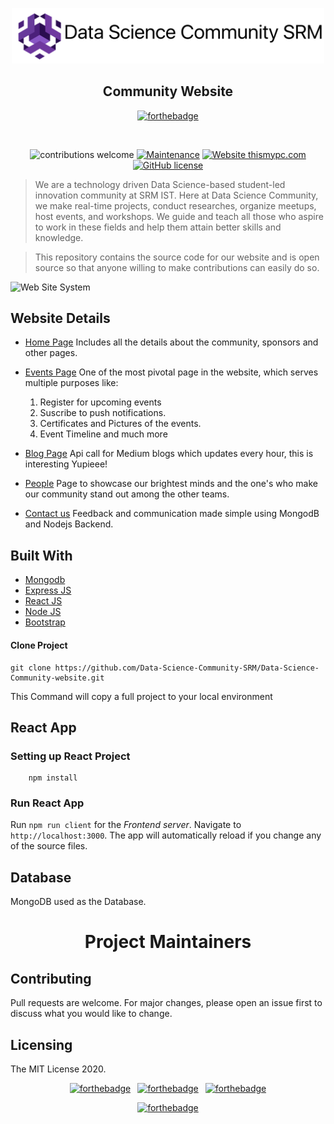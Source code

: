 <p align="center">
  <a href="https://dscommunity.in">
	  <img src="https://github.com/Data-Science-Community-SRM/template/blob/master/Header.png?raw=true" width=500px />
  </a>
  <h2 align="center"> Community Website </h2>
</p>

<div align="center">

[![forthebadge](https://forthebadge.com/images/badges/check-it-out.svg)](https://dscommunity.in)

<br />

![contributions welcome](https://img.shields.io/badge/contributions-welcome-brightgreen.svg?style=flat) [![Maintenance](https://img.shields.io/badge/Maintained%3F-yes-green.svg)](https://github.com/Data-Science-Community-SRM) [![Website thismypc.com](https://img.shields.io/website-up-down-green-red/http/shields.io.svg)](http://dscommunity.in/) [![GitHub license](https://img.shields.io/badge/license-MIT-blue.svg?style=flat-square)]()
</div>

> We are a technology driven Data Science-based student-led innovation community at SRM IST. Here at Data Science Community, we make real-time projects, conduct researches, organize meetups, host events, and workshops. We guide and teach all those who aspire to work in these fields and help them attain better skills and knowledge.

> This repository contains the source code for our website and is open source so that anyone willing to make contributions can easily do so.


![Web Site System](webrec.gif)


## Website Details

- [Home Page](https://dscommunity.in)
  Includes all the details about the community, sponsors and other pages.
- [Events Page](https://dscommunity.in/events)
  One of the most pivotal page in the website, which serves multiple purposes like:

  1. Register for upcoming events
  2. Suscribe to push notifications.
  3. Certificates and Pictures of the events.
  4. Event Timeline and much more
- [Blog Page](https://dscommunity.in/blog)
  Api call for Medium blogs which updates every hour, this is interesting Yupieee!


- [People](https://dscommunity.in/People/People.html)
  Page to showcase our brightest minds and the one's who make our community stand out among the other teams.
- [Contact us](https://dscommunity.in/contact/contact.html)
  Feedback and communication made simple using MongodB and Nodejs Backend.


## Built With

- [Mongodb](https://www.mongodb.com/)
- [Express JS](https://expressjs.com/)
- [React JS](https://reactjs.org/)
- [Node JS](https://nodejs.org/en/)
- [Bootstrap](https://getbootstrap.com)


#### Clone Project

```shell
git clone https://github.com/Data-Science-Community-SRM/Data-Science-Community-website.git
```

This Command  will copy a full  project  to your local  environment

## React App

### Setting up React Project

```shell
    npm install
```

### Run React App

Run `npm run client` for the *Frontend server*. Navigate to `http://localhost:3000`. The app will automatically reload if you change any of the source files.

## Database

MongoDB used as the Database.

<h1 align="center"> Project Maintainers </h1>


<table align="center">
<tr align="center">

## Contributing
Pull requests are welcome. For major changes, please open an issue first to discuss what you would like to change.

## Licensing

The MIT License 2020.

<div align="center"> 

[![forthebadge](https://forthebadge.com/images/badges/built-by-developers.svg)](https://dscommunity.in) &ensp;[![forthebadge](https://forthebadge.com/images/badges/made-with-javascript.svg)](https://dscommunity.in) &ensp;[![forthebadge](https://forthebadge.com/images/badges/makes-people-smile.svg)](https://dscommunity.in)


[![forthebadge](https://forthebadge.com/images/badges/winter-is-coming.svg)](https://forthebadge.com)
</div>
